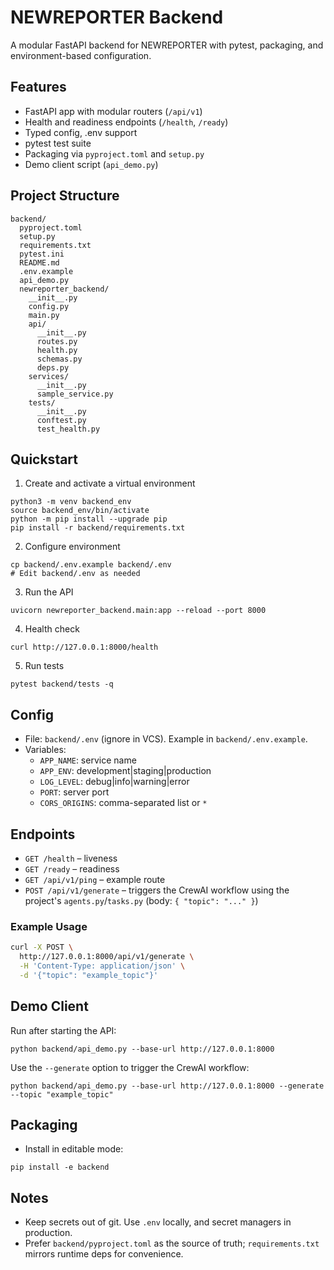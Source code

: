 # NEWREPORTER Backend

A modular FastAPI backend for NEWREPORTER with pytest, packaging, and environment-based configuration.

## Features
- FastAPI app with modular routers (`/api/v1`)
- Health and readiness endpoints (`/health`, `/ready`)
- Typed config, .env support
- pytest test suite
- Packaging via `pyproject.toml` and `setup.py`
- Demo client script (`api_demo.py`)

## Project Structure
```
backend/
  pyproject.toml
  setup.py
  requirements.txt
  pytest.ini
  README.md
  .env.example
  api_demo.py
  newreporter_backend/
    __init__.py
    config.py
    main.py
    api/
      __init__.py
      routes.py
      health.py
      schemas.py
      deps.py
    services/
      __init__.py
      sample_service.py
    tests/
      __init__.py
      conftest.py
      test_health.py
```

## Quickstart
1) Create and activate a virtual environment
```
python3 -m venv backend_env
source backend_env/bin/activate
python -m pip install --upgrade pip
pip install -r backend/requirements.txt
```

2) Configure environment
```
cp backend/.env.example backend/.env
# Edit backend/.env as needed
```

3) Run the API
```
uvicorn newreporter_backend.main:app --reload --port 8000
```

4) Health check
```
curl http://127.0.0.1:8000/health
```

5) Run tests
```
pytest backend/tests -q
```

## Config
- File: `backend/.env` (ignore in VCS). Example in `backend/.env.example`.
- Variables:
  - `APP_NAME`: service name
  - `APP_ENV`: development|staging|production
  - `LOG_LEVEL`: debug|info|warning|error
  - `PORT`: server port
  - `CORS_ORIGINS`: comma-separated list or `*`

## Endpoints
- `GET /health` – liveness
- `GET /ready` – readiness
- `GET /api/v1/ping` – example route
- `POST /api/v1/generate` – triggers the CrewAI workflow using the project's `agents.py`/`tasks.py` (body: `{ "topic": "..." }`)

### Example Usage
```bash
curl -X POST \
  http://127.0.0.1:8000/api/v1/generate \
  -H 'Content-Type: application/json' \
  -d '{"topic": "example_topic"}'
```

## Demo Client
Run after starting the API:
```
python backend/api_demo.py --base-url http://127.0.0.1:8000
```
Use the `--generate` option to trigger the CrewAI workflow:
```
python backend/api_demo.py --base-url http://127.0.0.1:8000 --generate --topic "example_topic"
```

## Packaging
- Install in editable mode:
```
pip install -e backend
```

## Notes
- Keep secrets out of git. Use `.env` locally, and secret managers in production.
- Prefer `backend/pyproject.toml` as the source of truth; `requirements.txt` mirrors runtime deps for convenience.

